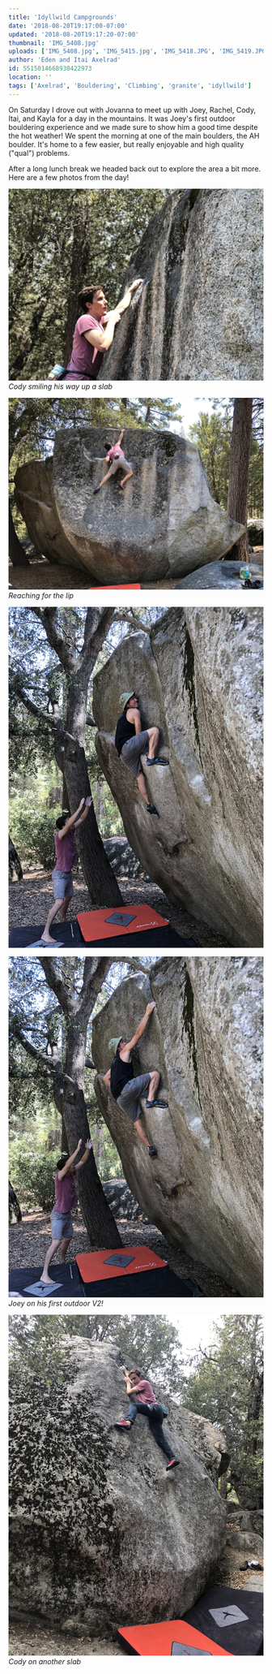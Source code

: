 ```yaml
---
title: 'Idyllwild Campgrounds'
date: '2018-08-20T19:17:00-07:00'
updated: '2018-08-20T19:17:20-07:00'
thumbnail: 'IMG_5408.jpg'
uploads: ['IMG_5408.jpg', 'IMG_5415.jpg', 'IMG_5418.JPG', 'IMG_5419.JPG', 'IMG_5423.JPG']
author: 'Eden and Itai Axelrad'
id: 5515014668930422973
location: ''
tags: ['Axelrad', 'Bouldering', 'Climbing', 'granite', 'idyllwild']
---
```


On Saturday I drove out with Jovanna to meet up with Joey, Rachel, Cody, Itai, and Kayla for a day in the mountains. It was Joey's first outdoor bouldering experience and we made sure to show him a good time despite the hot weather! We spent the morning at one of the main boulders, the AH boulder. It's home to a few easier, but really enjoyable and high quality ("qual") problems.

After a long lunch break we headed back out to explore the area a bit more. Here are a few photos from the day!

![image alt](uploads/IMG_5408.jpg)*Cody smiling his way up a slab*

![image alt](uploads/IMG_5415.jpg)*Reaching for the lip*

![image alt](uploads/IMG_5418.JPG)

![image alt](uploads/IMG_5419.JPG)*Joey on his first outdoor V2!*

![image alt](uploads/IMG_5423.JPG)*Cody on another slab*

